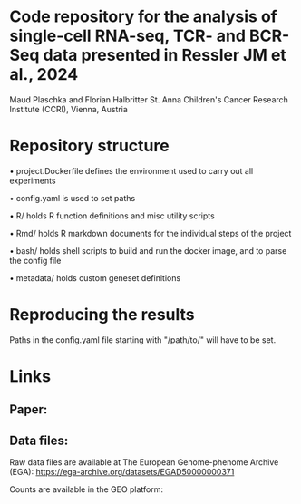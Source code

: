 # Code repository for the analysis of single-cell RNA-seq, TCR- and BCR-Seq data presented in Ressler JM et al., 2024
Maud Plaschka and Florian Halbritter
St. Anna Children's Cancer Research Institute (CCRI), Vienna, Austria

# Repository structure

•	project.Dockerfile defines the environment used to carry out all experiments

•	config.yaml is used to set paths

•	R/ holds R function definitions and misc utility scripts

•	Rmd/ holds R markdown documents for the individual steps of the project

•	bash/ holds shell scripts to build and run the docker image, and to parse the config file

•	metadata/ holds custom geneset definitions


# Reproducing the results
Paths in the config.yaml file starting with "/path/to/" will have to be set.

# Links

## Paper: 
## Data files: 

Raw data files are available at The European Genome-phenome Archive (EGA): https://ega-archive.org/datasets/EGAD50000000371

Counts are available in the GEO platform: 
